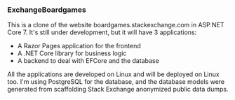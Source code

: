 ### ExchangeBoardgames

This is a clone of the website boardgames.stackexchange.com in ASP.NET Core 7. It's still under development, but it will have 3 applications:

* A Razor Pages application for the frontend
* A .NET Core library for business logic
* A backend to deal with EFCore and the database

All the applications are developed on Linux and will be deployed on Linux too. I'm using PostgreSQL for the database, and the database models were generated from scaffolding Stack Exchange anonymized public data dumps.
